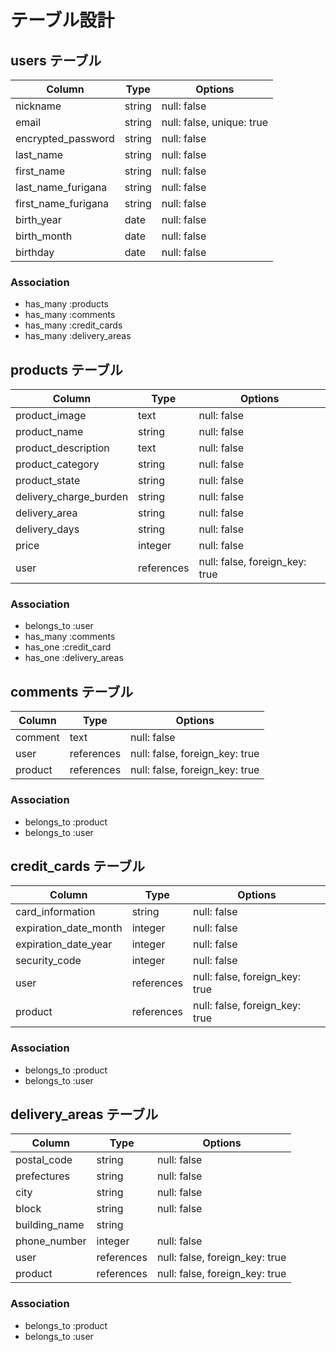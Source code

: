 # テーブル設計

## users テーブル

| Column              | Type   | Options                   |
| ------------------- | ------ | ------------------------- |
| nickname            | string | null: false               |
| email               | string | null: false, unique: true |
| encrypted_password  | string | null: false               |
| last_name           | string | null: false               |
| first_name          | string | null: false               |
| last_name_furigana  | string | null: false               |
| first_name_furigana | string | null: false               |
| birth_year          | date   | null: false               |
| birth_month         | date   | null: false               |
| birthday            | date   | null: false               |

### Association

- has_many :products
- has_many :comments
- has_many :credit_cards
- has_many :delivery_areas

## products テーブル

| Column                 | Type       | Options                        |
| ---------------------- | ---------- | ------------------------------ |
| product_image          | text       | null: false                    |
| product_name           | string     | null: false                    |
| product_description    | text       | null: false                    |
| product_category       | string     | null: false                    |
| product_state          | string     | null: false                    |
| delivery_charge_burden | string     | null: false                    |
| delivery_area          | string     | null: false                    |
| delivery_days          | string     | null: false                    |
| price                  | integer    | null: false                    |
| user                   | references | null: false, foreign_key: true |

### Association

- belongs_to :user
- has_many :comments
- has_one :credit_card
- has_one :delivery_areas

## comments テーブル

| Column  | Type       | Options                        |
| ------- | ---------- | ------------------------------ |
| comment | text       | null: false                    |
| user    | references | null: false, foreign_key: true |
| product | references | null: false, foreign_key: true |

### Association

- belongs_to :product
- belongs_to :user

## credit_cards テーブル

| Column                | Type       | Options                        |
| --------------------- | ---------- | ------------------------------ |
| card_information      | string     | null: false                    |
| expiration_date_month | integer    | null: false                    |
| expiration_date_year  | integer    | null: false                    |
| security_code         | integer    | null: false                    |
| user                  | references | null: false, foreign_key: true |
| product               | references | null: false, foreign_key: true |

### Association

- belongs_to :product
- belongs_to :user

## delivery_areas テーブル

| Column        | Type       | Options                        |
| ------------- | ---------- | ------------------------------ |
| postal_code   | string     | null: false                    |
| prefectures   | string     | null: false                    |
| city          | string     | null: false                    |
| block         | string     | null: false                    |
| building_name | string     |                                |
| phone_number  | integer    | null: false                    |
| user          | references | null: false, foreign_key: true |
| product       | references | null: false, foreign_key: true |

### Association

- belongs_to :product
- belongs_to :user